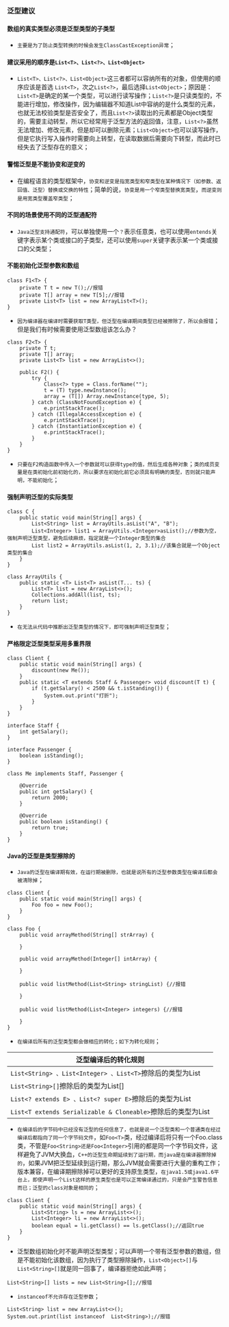 ### 泛型建议
#### 数组的真实类型必须是泛型类型的子类型
+ `主要是为了防止类型转换的时候会发生ClassCastException异常`；
#### 建议采用的顺序是`List<T>、List<?>、List<Object>`
+ `List<T>、List<?>、List<Object>`这三者都可以容纳所有的对象，但使用的顺序应该是首选 `List<T>`，次之`List<?>`，最后选择`List<Object>`；原因是：`List<T>`是确定的某一个类型，可以进行读写操作；`List<?>`是只读类型的，不能进行增加，修改操作，因为编辑器不知道List中容纳的是什么类型的元素，也就无法校验类型是否安全了，而且`List<?>`读取出的元素都是Object类型的，需要主动转型，所以它经常用于泛型方法的返回值，注意，`List<?>`虽然无法增加、修改元素，但是却可以删除元素；`List<Object>`也可以读写操作，但是它执行写入操作时需要向上转型，在读取数据后需要向下转型，而此时已经失去了泛型存在的意义；
#### 警惕泛型是不能协变和逆变的
+ 在编程语言的类型框架中，`协变和逆变是指宽类型和窄类型在某种情况下（如参数、返回值、泛型）替换或交换的特性`；简单的说，`协变是用一个窄类型替换宽类型`，`而逆变则是用宽类型覆盖窄类型`；
#### 不同的场景使用不同的泛型通配符
+ `Java泛型支持通配符`，可以单独使用一个`？`表示任意类，也可以使用`entends`关键字表示某个类或接口的子类型，还可以使用`super`关键字表示某一个类或接口的父类型；
#### 不能初始化泛型参数和数组
```
class F1<T> {
    private T t = new T();//报错
    private T[] array = new T[5];//报错
    private List<T> list = new ArrayList<T>();
}
```
+ `因为编译器在编译时需要获取T类型，但泛型在编译期间类型已经被擦除了，所以会报错`；但是我们有时候需要使用泛型数组该怎么办？
```
class F2<T> {
    private T t;
    private T[] array;
    private List<T> list = new ArrayList<>();

    public F2() {
        try {
            Class<?> type = Class.forName("");
            t = (T) type.newInstance();
            array = (T[]) Array.newInstance(type, 5);
        } catch (ClassNotFoundException e) {
            e.printStackTrace();
        } catch (IllegalAccessException e) {
            e.printStackTrace();
        } catch (InstantiationException e) {
            e.printStackTrace();
        }
    }
}
```
+ `只要在F2构造函数中传入一个参数就可以获得type的值，然后生成各种对象`；`类的成员变量是在类初始化前初始化的，所以要求在初始化前它必须具有明确的类型，否则就只能声明，不能初始化`；
#### 强制声明泛型的实际类型
```
class C {
    public static void main(String[] args) {
        List<String> list = ArrayUtils.asList("A", "B");
        List<Integer> list1 = ArrayUtils.<Integer>asList();//参数为空，强制声明泛型类型，避免后续麻烦，指定就是一个Integer类型的集合
        List list2 = ArrayUtils.asList(1, 2, 3.1);//该集合就是一个Object类型的集合
    }
}

class ArrayUtils {
    public static <T> List<T> asList(T... ts) {
        List<T> list = new ArrayList<>();
        Collections.addAll(list, ts);
        return list;
    }
}
```
+ `在无法从代码中推断出泛型类型的情况下，即可强制声明泛型类型`；
#### 严格限定泛型类型采用多重界限
```
class Client {
    public static void main(String[] args) {
        discount(new Me());
    }
    public static <T extends Staff & Passenger> void discount(T t) {
        if (t.getSalary() < 2500 && t.isStanding()) {
            System.out.print("打折");
        }
    }
}

interface Staff {
    int getSalary();
}

interface Passenger {
    boolean isStanding();
}

class Me implements Staff, Passenger {

    @Override
    public int getSalary() {
        return 2000;
    }

    @Override
    public boolean isStanding() {
        return true;
    }
}
```
#### Java的泛型是类型擦除的
+ `Java的泛型在编译期有效，在运行期被删除，也就是说所有的泛型参数类型在编译后都会被清除掉`；
```
class Client {
    public static void main(String[] args) {
        Foo foo = new Foo();
    }
}

class Foo {
    public void arrayMethod(String[] strArray) {

    }

    public void arrayMethod(Integer[] intArray) {

    }

    public void listMethod(List<String> stringList) {//报错

    }

    public void listMethod(List<Integer> integers) {//报错

    }
}
```
+ `在编译后所有的泛型类型都会做相应的转化；如下为转化规则`；

|泛型编译后的转化规则|
|------|
|`List<String> 、List<Integer> 、List<T>`擦除后的类型为List|
|`List<String>[]`擦除后的类型为List[]|
|`List<? extends E> 、List<? super E>`擦除后的类型为List<E>|
|`List<T extends Serializable & Cloneable>`擦除后的类型为List<Serializable>|
+ `在编译后的字节码中已经没有泛型的任何信息了，也就是说一个泛型类和一个普通类在经过编译后都指向了同一个字节码文件`，如`Foo<T>`类，经过编译后将只有一个Foo.class类，不管是`Foo<String>还是Foo<Integer>`引用的都是同一个字节码文件，这样避免了JVM大换血，`C++的泛型生命期延续到了运行期，而java是在编译器擦除掉的`，如果JVM把泛型延续到运行期，那么JVM就会需要进行大量的重构工作；版本兼容，在编译期擦除掉可以更好的支持原生类型，`在java1.5或java1.6平台上，即使声明一个List这样的原生类型也是可以正常编译通过的，只是会产生警告信息而已；泛型的class对象是相同的`；
```
class Client {
    public static void main(String[] args) {
        List<String> ls = new ArrayList<>();
        List<Integer> li = new ArrayList<>();
        boolean equal = li.getClass() == ls.getClass();//返回true
    }
}
```
+ 泛型数组初始化时不能声明泛型类型；可以声明一个带有泛型参数的数组，但是不能初始化该数组，因为执行了类型擦除操作，`List<Object>[]`与`List<String>[]`就是同一回事了，编译器拒绝如此声明；
```
List<String>[] lists = new List<String>[];//报错
```
+ `instanceof不允许存在泛型参数`；
```
List<String> list = new ArrayList<>();
System.out.print(list instanceof  List<String>);//报错
```
